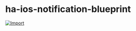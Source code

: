 # ha-ios-notification-blueprint
[![Import](https://my.home-assistant.io/badges/blueprint_import.svg)](https://my.home-assistant.io/redirect/blueprint_import/?blueprint_url=https://raw.githubusercontent.com/Hypercookie/ha-ios-notification-blueprint/main/ios_notification_blueprint.yaml)
